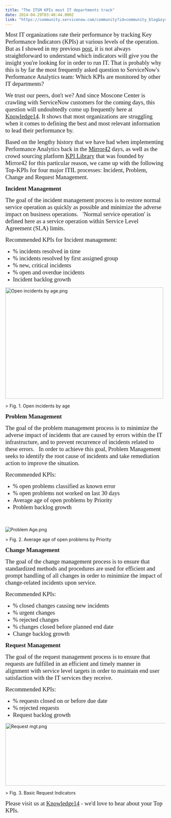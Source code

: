 ```yaml
---
title: "The ITSM KPIs most IT departments track"
date: 2014-04-29T03:40:44.000Z
link: "https://community.servicenow.com/community?id=community_blog&sys_id=4e0deaa5dbd0dbc01dcaf3231f96191d"
---
```

<p><span style="font-size: 14.0pt; font-family: Calibri;">Most IT organizations rate their performance by tracking Key Performance Indicators (KPIs) at various levels of the operation. But as I showed in my previous </span><a _jive_internal="true" href="/community/learn/knowledge-user-conference/blog/2014/04/24/lagging-performance-leading-indicators"><span style="font-size: 14.0pt; font-family: Calibri;">post</span></a><span style="font-size: 14.0pt; font-family: Calibri;">, it is not always straightforward to understand which indicators will give you the insight you're looking for in order to run IT. That is probably why this is by far the most frequently asked question to ServiceNow's Performance Analytics team: Which KPIs are monitored by other IT departments?</span></p><p></p><p><span style="font-size: 14.0pt; font-family: Calibri;">We trust our peers, don't we? And since Moscone Center is crawling with ServiceNow customers for the coming days, this question will undoubtedly come up frequently here at </span><a href="http://knowledge.servicenow.com/agenda.html"><span style="font-size: 14.0pt; font-family: Calibri;">Knowledge14</span></a><span style="font-size: 14.0pt; font-family: Calibri;">. It shows that most organizations are struggling when it comes to defining the best and most relevant information to lead their performance by.</span></p><p></p><p><span style="font-size: 14.0pt; font-family: Calibri;">Based on the lengthy history that we have had when implementing Performance Analytics back in the </span><a href="http://mirror42.com/product"><span style="font-size: 14.0pt; font-family: Calibri;">Mirror42</span></a><span style="font-size: 14.0pt; font-family: Calibri;"> days, as well as the crowd sourcing platform </span><a href="http://kpilibrary.com/"><span style="font-size: 14.0pt; font-family: Calibri;">KPI Library</span></a><span style="font-size: 14.0pt; font-family: Calibri;"> that was founded by Mirror42 for this particular reason, we came up with the following Top-KPIs for four major ITIL processes: Incident, Problem, Change and Request Management.</span></p><p></p><p><strong style="font-size: 14.0pt; font-family: Calibri;">Incident Management</strong></p><p><span style="font-size: 14.0pt; font-family: Calibri;">The goal of the incident management process is to restore normal service operation as quickly as possible and minimize the adverse impact on business operations.   'Normal service operation' is defined here as a service operation within Service Level Agreement (SLA) limits.</span></p><p></p><p><span style="font-size: 14.0pt; font-family: Calibri;">Recommended KPIs for Incident management:</span></p><ul style="list-style-type: disc;"><li><span style="font-size: 14.0pt; font-family: Calibri;">% incidents resolved in time</span></li><li><span style="font-size: 14.0pt; font-family: Calibri;">% incidents resolved by first assigned group</span></li><li><span style="font-size: 14.0pt; font-family: Calibri;">% new, critical incidents</span></li><li><span style="font-size: 14.0pt; font-family: Calibri;">% open and overdue incidents</span></li><li><span style="font-size: 14.0pt; font-family: Calibri;">Incident backlog growth</span></li></ul><p><img  alt="Open incidents by age.png" class="image-0 jive-image" height="347" src="e9c5e186db9c130468c1fb651f961967.iix" style="height: 347.2px; width: 496px;" width="496"/></p><p>&gt; Fig. 1. Open incidents by age</p><p></p><p><strong style="font-size: 14.0pt; font-family: Calibri;">Problem Management</strong></p><p><span style="font-size: 14.0pt; font-family: Calibri;">The goal of the problem management process is to minimize the adverse impact of incidents that are caused by errors within the IT infrastructure, and to prevent recurrence of incidents related to these errors.   In order to achieve this goal, Problem Management seeks to identify the root cause of incidents and take remediation action to improve the situation.</span></p><p></p><p><span style="font-size: 14.0pt; font-family: Calibri;">Recommended KPIs:</span></p><ul style="list-style-type: disc;"><li><span style="font-size: 14.0pt; font-family: Calibri;">% open problems classified as known error</span></li><li><span style="font-size: 14.0pt; font-family: Calibri;">% open problems not worked on last 30 days </span></li><li><span style="font-size: 14.0pt; font-family: Calibri;">Average age of open problems by Priority</span></li><li><span style="font-size: 14.0pt; font-family: Calibri;">Problem backlog growth</span></li></ul><p><span style="font-size: 14.0pt; font-family: Calibri;"><br/></span></p><p><img  alt="Problem Age.png" class="image-1 jive-image" src="8f714d8edb9c9304b322f4621f96190f.iix" style="height: auto;"/></p><p>&gt; Fig. 2. Average age of open problems by Priority</p><p></p><p><strong style="font-size: 14.0pt; font-family: Calibri;">Change Management</strong></p><p><span style="font-size: 14.0pt; font-family: Calibri;">The goal of the change management process is to ensure that standardized methods and procedures are used for efficient and prompt handling of all changes in order to minimize the impact of change-related incidents upon service.</span></p><p></p><p><span style="font-size: 14.0pt; font-family: Calibri;">Recommended KPIs:</span></p><ul style="list-style-type: disc;"><li><span style="font-size: 14.0pt; font-family: Calibri;">% closed changes causing new incidents</span></li><li><span style="font-size: 14.0pt; font-family: Calibri;">% urgent changes</span></li><li><span style="font-size: 14.0pt; font-family: Calibri;">% rejected changes</span></li><li><span style="font-size: 14.0pt; font-family: Calibri;">% changes closed before planned end date</span></li><li><span style="font-size: 14.0pt; font-family: Calibri;">Change backlog growth</span></li></ul><p><span style="font-size: 10pt; line-height: 1.5em;"> </span></p><p><strong style="font-size: 14.0pt; font-family: Calibri;">Request Management</strong></p><p><span style="font-size: 14.0pt; font-family: Calibri;">The goal of the request management process is to ensure that requests are fulfilled in an efficient and timely manner in alignment with service level targets in order to maintain end user satisfaction with the IT services they receive.</span></p><p></p><p><span style="font-size: 14.0pt; font-family: Calibri;">Recommended KPIs:</span></p><ul style="list-style-type: disc;"><li><span style="font-size: 14.0pt; font-family: Calibri;">% requests closed on or before due date</span></li><li><span style="font-size: 14.0pt; font-family: Calibri;">% rejected requests</span></li><li><span style="font-size: 14.0pt; font-family: Calibri;">Request backlog growth</span></li></ul><p><img  alt="Request mgt.png" class="jive-image image-2" src="2173e4c6db50dfc068c1fb651f9619a9.iix" style="height: 196px; width: 620px;"/> </p><p>&gt; Fig. 3. Basic Request Indicators</p><p></p><p><span style="font-size: 14.0pt; font-family: Calibri;">Please visit us at </span><span style="font-size: 14.0pt; font-family: Calibri;"><a title="owledge.servicenow.com/agenda.html" href="http://knowledge.servicenow.com/agenda.html">Knowledge14</a> - </span><span style="font-size: 14.0pt; font-family: Calibri;">we'd love to hear about your Top KPIs.</span></p><p><span style="font-size: 14.0pt; font-family: Calibri;"><br/></span></p>